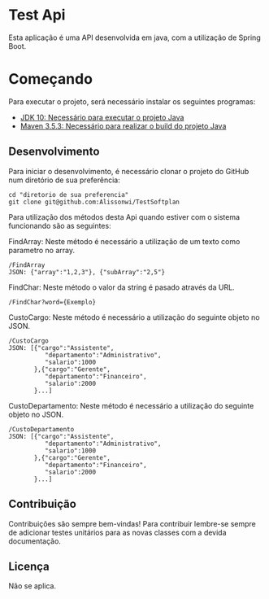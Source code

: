# Test Api

Esta aplicação é uma API desenvolvida em java, com a utilização de Spring Boot.


# Começando

Para executar o projeto, será necessário instalar os seguintes programas:
-   [JDK 10: Necessário para executar o projeto Java](http://www.oracle.com/technetwork/java/javase/downloads/jdk10-downloads-4416644.html)
-   [Maven 3.5.3: Necessário para realizar o build do projeto Java](http://mirror.nbtelecom.com.br/apache/maven/maven-3/3.5.3/binaries/apache-maven-3.5.3-bin.zip)

## Desenvolvimento
Para iniciar o desenvolvimento, é necessário clonar o projeto do GitHub num diretório de sua preferência:
```
cd "diretorio de sua preferencia"
git clone git@github.com:Alissonwi/TestSoftplan
```
Para utilização dos métodos desta Api quando estiver com o sistema funcionando são as seguintes:

FindArray: Neste método é necessário a utilização de um texto como parametro no array.
```
/FindArray
JSON: {"array":"1,2,3"}, {"subArray":"2,5"}
```

FindChar: Neste método o valor da string é pasado através da URL.
```
/FindChar?word={Exemplo}
```

CustoCargo: Neste método é necessário a utilização do seguinte objeto no JSON.
```
/CustoCargo
JSON: [{"cargo":"Assistente",
          "departamento":"Administrativo",
          "salario":1000
       },{"cargo":"Gerente",
          "departamento":"Financeiro",
          "salario":2000
       }...]
```

CustoDepartamento: Neste método é necessário a utilização do seguinte objeto no JSON.
```
/CustoDepartamento
JSON: [{"cargo":"Assistente",
          "departamento":"Administrativo",
          "salario":1000
       },{"cargo":"Gerente",
          "departamento":"Financeiro",
          "salario":2000
       }...]
```
##  Contribuição
Contribuições são sempre bem-vindas! Para contribuir lembre-se sempre de adicionar testes unitários para as novas classes com a devida documentação.


## Licença

Não se aplica.
